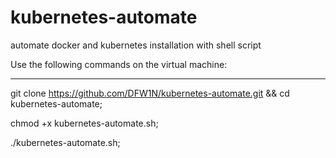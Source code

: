 # kubernetes-automate
automate docker and kubernetes installation with shell script


Use the following commands on the virtual machine:

---

git clone https://github.com/DFW1N/kubernetes-automate.git && cd kubernetes-automate;

chmod +x kubernetes-automate.sh;

./kubernetes-automate.sh;
